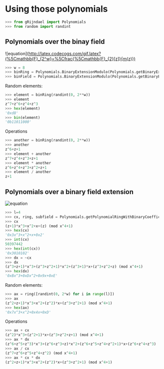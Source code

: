 Using those polynomials
=======================

```python
>>> from gRijndael import Polynomials
>>> from random import randint
```

Polynomials over the binay field
--------------------------------

![equation](http://latex.codecogs.com/gif.latex?(%5Cmathbb{F}_{2^w}=%5Cfrac{%5Cmathbb{F}_{2}[z]}{m(z)})

```python
>>> w = 8
>>> binRing = Polynomials.BinaryExtensionModulo(Polynomials.getBinaryExtensionRingModulo(w))
>>> binField = Polynomials.BinaryExtensionModulo(Polynomials.getBinaryExtensionFieldModulo(w))
```

Random elements:

```python
>>> element = binRing(randint(0, 2**w))
>>> element
z^7+z^6+z^4+z^3
>>> hex(element)
'0xd8'
>>> bin(element)
'0b11011000'
```

Operations

```python
>>> another = binRing(randint(0, 2**w))
>>> another
z^6+z+1
>>> element + another
z^7+z^4+z^3+z+1
>>> element * another
z^6+z^4+z^3+z^2+z+1
>>> element / another
z+1
```

Polynomials over a binary field extension
-----------------------------------------

![equation](http://latex.codecogs.com/gif.latex?%5Cmathbb{F}_{2^{w^l}}=%5Cfrac{%5Cmathbb{F}_{2^w}[x]}{l(x)})

```python
>>> l=4
>>> cx, ring, subfield = Polynomials.getPolynomialRingWithBinaryCoefficients(l, w)
>>> cx
(z+1)*x^3+x^2+x+(z) (mod x^4+1)
>>> hex(cx)
'0x3x^3+x^2+x+0x2'
>>> int(cx)
50397442
>>> hex(int(cx))
'0x3010102'
>>> dx = ~cx
>>> dx
(z^3+z+1)*x^3+(z^3+z^2+1)*x^2+(z^3+1)*x+(z^3+z^2+z) (mod x^4+1)
>>> hex(dx)
'0xBx^3+0xDx^2+0x9x+0xE'
```

Random elements:

```python
>>> ax = ring([randint(0, 2*w) for i in range(l)])
>>> ax
(z^2+z+1)*x^3+x^2+(z^2)*x+(z^3+z^2+1) (mod x^4+1)
>>> hex(ax)
'0x7x^3+x^2+0x4x+0xD'
```

Operations

```python
>>> ax + cx
(z^2)*x^3+(z^2+1)*x+(z^3+z^2+z+1) (mod x^4+1)
>>> ax * dx
(z^6+z^5+z^3)*x^3+(z^6+z^3+z)*x^2+(z^6+z^5+z^4+z^2+1)*x+(z^6+z^4+z^3) (mod x^4+1)
>>> ax / cx
(z^7+z^6+z^5+z^4+z^2) (mod x^4+1)
>>> ax * cx * dx
(z^2+z+1)*x^3+x^2+(z^2)*x+(z^3+z^2+1) (mod x^4+1)
```

